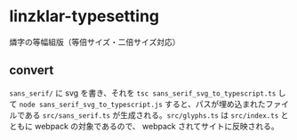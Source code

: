 # linzklar-typesetting
燐字の等幅組版（等倍サイズ・二倍サイズ対応）

## convert

`sans_serif/` に svg を書き、それを `tsc sans_serif_svg_to_typescript.ts` して `node sans_serif_svg_to_typescript.js` すると、パスが埋め込まれたファイルである `src/sans_serif.ts` が生成される。`src/glyphs.ts` は `src/index.ts` とともに webpack の対象であるので、 webpack されてサイトに反映される。 